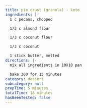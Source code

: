 ```yaml
---
title: pie crust (granola) - keto
ingredients: |-
  1 c pecans, chopped

  1/3 c almond flour

  1/3 c coconut flour

  1/3 c coconut

  1 stick butter, melted
directions: |-
  mix all ingredients in 10X10 pan

  bake 300 for 13 minutes
category: dessert
subcategory: null
prepTime: 5 minutes
totalTime: 18 minutes
hasBeenTested: false
---
```

